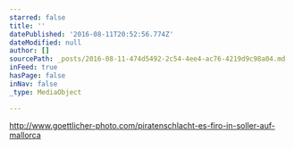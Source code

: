 ```yaml
---
starred: false
title: ''
datePublished: '2016-08-11T20:52:56.774Z'
dateModified: null
author: []
sourcePath: _posts/2016-08-11-474d5492-2c54-4ee4-ac76-4219d9c98a04.md
inFeed: true
hasPage: false
inNav: false
_type: MediaObject

---
```

http://www.goettlicher-photo.com/piratenschlacht-es-firo-in-soller-auf-mallorca
